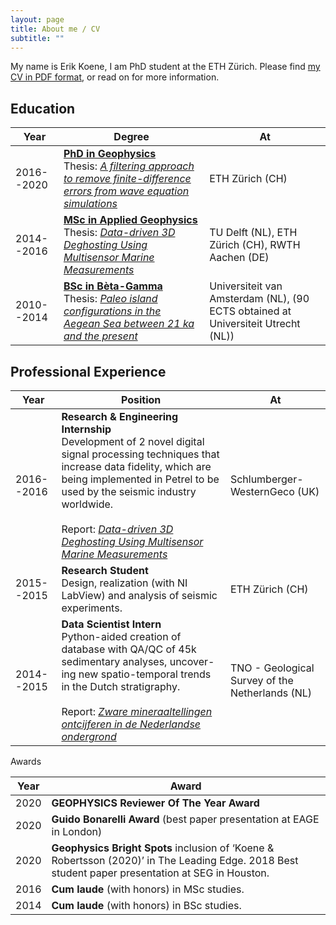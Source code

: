 ```yaml
---
layout: page
title: About me / CV
subtitle: ""
---
```


My name is Erik Koene, I am  PhD student at the ETH Zürich. Please find [my CV in PDF format](/CV_English-2.pdf), or read on for more information.

## Education


| Year | Degree | At |
|-------|--------|---------|
| 2016--2020 | [**PhD in Geophysics**](https://eeg.ethz.ch) <br> Thesis: [*A filtering approach to remove finite-difference errors from wave equation simulations*](http://n.ethz.ch/~koenee/PhD_thesis_Koene_December_3.pdf) | ETH Zürich (CH) |
| 2014--2016 | [**MSc in Applied Geophysics**](https://idealeague.org/geophysics/) <br> Thesis: [*Data-driven 3D Deghosting Using Multisensor Marine Measurements*](/assets/docs/MSc_thesis_Koene.pdf) | TU Delft (NL), ETH Zürich (CH), RWTH Aachen (DE) |
| 2010--2014 | [**BSc in Bèta-Gamma**](https://www.uva.nl/programmas/bachelors/beta-gamma/beta-gamma.html) <br> Thesis: [*Paleo island configurations in the Aegean Sea between 21 ka and the present*](/assets/docs/BSc_thesis_Koene.pdf) | Universiteit van Amsterdam (NL), (90 ECTS obtained at Universiteit Utrecht (NL)) |

## Professional Experience

| Year | Position | At |
|-------|--------|---------|
| 2016--2016 | **Research & Engineering Internship** <br> Development of 2 novel digital signal processing techniques that increase data fidelity, which are being implemented in Petrel to be used by the seismic industry worldwide. <br><br> Report: [*Data-driven 3D Deghosting Using Multisensor Marine Measurements*](/assets/docs/MSc_thesis_Koene.pdf) | Schlumberger-WesternGeco (UK) |
| 2015--2015 | **Research Student** <br> Design, realization (with NI LabView) and analysis of seismic experiments.| ETH Zürich (CH) |
| 2014--2015 | **Data Scientist Intern** <br> Python-aided creation of database with QA/QC of 45k sedimentary analyses, uncover- ing new spatio-temporal trends in the Dutch stratigraphy. <br><br> Report: [*Zware mineraaltellingen ontcijferen in de Nederlandse ondergrond*](/assets/docs/GDN_report_Koene.pdf) | TNO - Geological Survey of the Netherlands (NL) |

Awards

| Year | Award |
|------|-------|
| 2020 | **GEOPHYSICS Reviewer Of The Year Award** |
| 2020 | **Guido Bonarelli Award** (best paper presentation at EAGE in London) |
| 2020 | **Geophysics Bright Spots** inclusion of ‘Koene & Robertsson (2020)’ in The Leading Edge. 2018 Best student paper presentation at SEG in Houston. |
| 2016 | **Cum laude** (with honors) in MSc studies. |
| 2014 | **Cum laude** (with honors) in BSc studies. |
